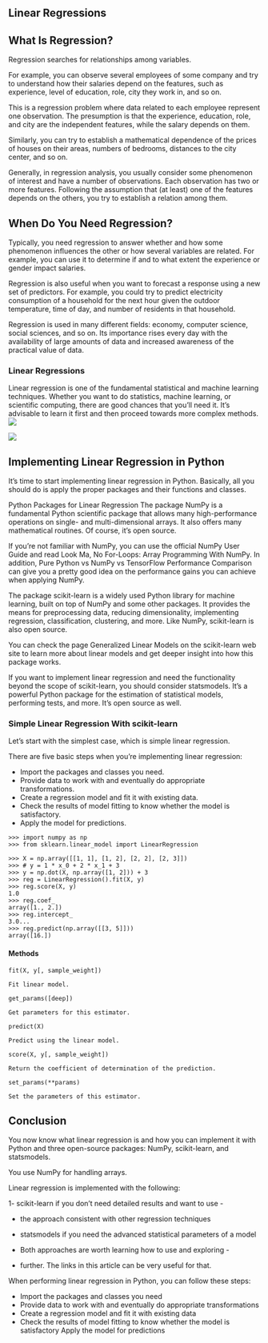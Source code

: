 ## Linear Regressions


## What Is Regression?
Regression searches for relationships among variables.

For example, you can observe several employees of some company and try to understand how their salaries depend on the features, such as experience, level of education, role, city they work in, and so on.

This is a regression problem where data related to each employee represent one observation. The presumption is that the experience, education, role, and city are the independent features, while the salary depends on them.

Similarly, you can try to establish a mathematical dependence of the prices of houses on their areas, numbers of bedrooms, distances to the city center, and so on.

Generally, in regression analysis, you usually consider some phenomenon of interest and have a number of observations. Each observation has two or more features. Following the assumption that (at least) one of the features depends on the others, you try to establish a relation among them.

## When Do You Need Regression?
Typically, you need regression to answer whether and how some phenomenon influences the other or how several variables are related. For example, you can use it to determine if and to what extent the experience or gender impact salaries.

Regression is also useful when you want to forecast a response using a new set of predictors. For example, you could try to predict electricity consumption of a household for the next hour given the outdoor temperature, time of day, and number of residents in that household.

Regression is used in many different fields: economy, computer science, social sciences, and so on. Its importance rises every day with the availability of large amounts of data and increased awareness of the practical value of data.
### Linear Regressions
Linear regression is one of the fundamental statistical and machine learning techniques. Whether you want to do statistics, machine learning, or scientific computing, there are good chances that you’ll need it. It’s advisable to learn it first and then proceed towards more complex methods.
![](https://www.researchgate.net/profile/Hieu-Tran-17/publication/333457161/figure/fig3/AS:763959762247682@1559153609649/Linear-Regression-model-sample-illustration.ppm)



![](https://miro.medium.com/max/1838/1*k2bLmeYIG7z7dCyxADedhQ.png)

## Implementing Linear Regression in Python
It’s time to start implementing linear regression in Python. Basically, all you should do is apply the proper packages and their functions and classes.

Python Packages for Linear Regression
The package NumPy is a fundamental Python scientific package that allows many high-performance operations on single- and multi-dimensional arrays. It also offers many mathematical routines. Of course, it’s open source.

If you’re not familiar with NumPy, you can use the official NumPy User Guide and read Look Ma, No For-Loops: Array Programming With NumPy. In addition, Pure Python vs NumPy vs TensorFlow Performance Comparison can give you a pretty good idea on the performance gains you can achieve when applying NumPy.

The package scikit-learn is a widely used Python library for machine learning, built on top of NumPy and some other packages. It provides the means for preprocessing data, reducing dimensionality, implementing regression, classification, clustering, and more. Like NumPy, scikit-learn is also open source.

You can check the page Generalized Linear Models on the scikit-learn web site to learn more about linear models and get deeper insight into how this package works.

If you want to implement linear regression and need the functionality beyond the scope of scikit-learn, you should consider statsmodels. It’s a powerful Python package for the estimation of statistical models, performing tests, and more. It’s open source as well.


### Simple Linear Regression With scikit-learn
Let’s start with the simplest case, which is simple linear regression.

There are five basic steps when you’re implementing linear regression:

+ Import the packages and classes you need.
+ Provide data to work with and eventually do appropriate 
 transformations.
+ Create a regression model and fit it with existing data.
+ Check the results of model fitting to know whether the model is satisfactory.
+ Apply the model for predictions.

```
>>> import numpy as np
>>> from sklearn.linear_model import LinearRegression

>>> X = np.array([[1, 1], [1, 2], [2, 2], [2, 3]])
>>> # y = 1 * x_0 + 2 * x_1 + 3
>>> y = np.dot(X, np.array([1, 2])) + 3
>>> reg = LinearRegression().fit(X, y)
>>> reg.score(X, y)
1.0
>>> reg.coef_
array([1., 2.])
>>> reg.intercept_
3.0...
>>> reg.predict(np.array([[3, 5]]))
array([16.])
```
#### Methods
```
fit(X, y[, sample_weight])

Fit linear model.

get_params([deep])

Get parameters for this estimator.

predict(X)

Predict using the linear model.

score(X, y[, sample_weight])

Return the coefficient of determination of the prediction.

set_params(**params)

Set the parameters of this estimator.
```




## Conclusion
You now know what linear regression is and how you can implement it with Python and three open-source packages: NumPy, scikit-learn, and statsmodels.

You use NumPy for handling arrays.

Linear regression is implemented with the following:

1-  scikit-learn if you don’t need detailed results and want to use - 
 - the approach consistent with other regression techniques
 - statsmodels if you need the advanced statistical parameters of a model
 -  Both approaches are worth learning how to use and exploring - 

 - further. The links in this article can be very useful for that.

When performing linear regression in Python, you can follow these steps:

+ Import the packages and classes you need
+ Provide data to work with and eventually do appropriate 
transformations
+ Create a regression model and fit it with existing data
+ Check the results of model fitting to know whether the model is satisfactory
Apply the model for predictions